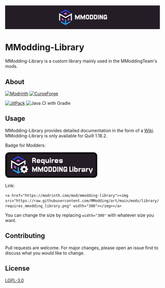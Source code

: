[![MModding](https://raw.githubusercontent.com/MModding/art/main/brand/mmodding_dark_banner.png)](https://discord.gg/2Sr83HJpD3)

# MModding-Library #

MModding-Library is a custom library mainly used in the MModdingTeam's mods.

## About
[![Modrinth](https://modrinth-utils.vercel.app/api/badge/versions?id=J3eDXLuX&logo=true&last=true)](https://www.modrinth.com/mod/mmodding-library/versions)
[![CurseForge](http://cf.way2muchnoise.eu/versions/694928.svg)](https://www.curseforge.com/minecraft/mc-mods/mmodding-library)

[![JitPack](https://jitpack.io/v/MModding/MModding-Library.svg)](https://jitpack.io/#MModding/MModding-Library)
![Java CI with Gradle](https://github.com/MModding/MModding-Library/workflows/Java%20CI%20with%20Gradle/badge.svg?branch=main)

## Usage
MModding-Library provides detailed documentation in the form of a [Wiki](https://mmodding.gitbook.io/mmodding-library/). MModding-Library is only available for Quilt 1.18.2.

Badge for Modders:

<a href="https://modrinth.com/mod/mmodding-library"><img src="https://raw.githubusercontent.com/MModding/art/main/mods/library/requires_mmodding_library.png" width="300"></img></a>

Link:

``<a href="https://modrinth.com/mod/mmodding-library"><img src="https://raw.githubusercontent.com/MModding/art/main/mods/library/requires_mmodding_library.png" width="300"></img></a>``

You can change the size by replacing `width="300"` with whatever size you want.

## Contributing
Pull requests are welcome. For major changes, please open an issue first to discuss what you would like to change.

## License
[LGPL-3.0](https://opensource.org/licenses/LGPL-3.0)
